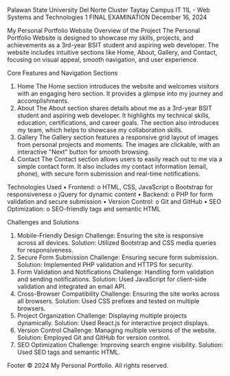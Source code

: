 Palawan State University
Del Norte Cluster
Taytay Campus
IT 11L - Web Systems and Technologies 1
FINAL EXAMINATION
December 16, 2024

My Personal Portfolio Website
Overview of the Project
The Personal Portfolio Website is designed to showcase my skills, projects, and achievements as a 3rd-year BSIT student and aspiring web developer. The website includes intuitive sections like Home, About, Gallery, and Contact, focusing on visual appeal, smooth navigation, and user experience.

Core Features and Navigation Sections
1.	Home
The Home section introduces the website and welcomes visitors with an engaging hero section. It provides a glimpse into my journey and accomplishments.
2.	About
The About section shares details about me as a 3rd-year BSIT student and aspiring web developer. It highlights my technical skills, education, certifications, and career goals. The section also introduces my team, which helps to showcase my collaboration skills.
3.	Gallery
The Gallery section features a responsive grid layout of images from personal projects and moments. The images are clickable, with an interactive "Next" button for smooth browsing.
4.	Contact
The Contact section allows users to easily reach out to me via a simple contact form. It also includes my contact information (email, phone), with secure form submission and real-time notifications.

Technologies Used
•	Frontend:
o	HTML, CSS, JavaScript
o	Bootstrap for responsiveness
o	jQuery for dynamic content
•	Backend:
o	PHP for form validation and secure submission
•	Version Control:
o	Git and GitHub
•	SEO Optimization:
o	SEO-friendly tags and semantic HTML

Challenges and Solutions
1.	Mobile-Friendly Design
Challenge: Ensuring the site is responsive across all devices.
Solution: Utilized Bootstrap and CSS media queries for responsiveness.
2.	Secure Form Submission
Challenge: Ensuring secure form submission.
Solution: Implemented PHP validation and HTTPS for security.
3.	Form Validation and Notifications
Challenge: Handling form validation and sending notifications.
Solution: Used JavaScript for client-side validation and integrated an email API.
4.	Cross-Browser Compatibility
Challenge: Ensuring the site works across all browsers.
Solution: Used CSS prefixes and tested on multiple browsers.
5.	Project Organization
Challenge: Displaying multiple projects dynamically.
Solution: Used React.js for interactive project displays.
6.	Version Control
Challenge: Managing multiple versions of the website.
Solution: Employed Git and GitHub for version control.
7.	SEO Optimization
Challenge: Improving search engine visibility.
Solution: Used SEO tags and semantic HTML.

Footer
© 2024 My Personal Portfolio. All rights reserved.

